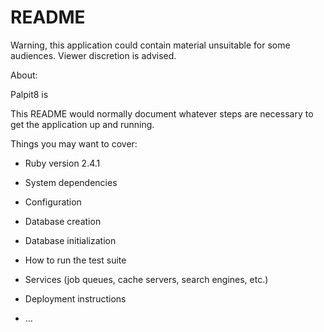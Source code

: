 # README

Warning, this application could contain material unsuitable for some audiences.  Viewer discretion is advised.

About:

Palpit8 is

This README would normally document whatever steps are necessary to get the
application up and running.

Things you may want to cover:

* Ruby version
2.4.1

* System dependencies

* Configuration

* Database creation

* Database initialization

* How to run the test suite

* Services (job queues, cache servers, search engines, etc.)

* Deployment instructions

* ...
